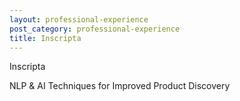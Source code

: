 ```yaml
---
layout: professional-experience
post_category: professional-experience
title: Inscripta
---
```



Inscripta

NLP & AI Techniques for Improved Product Discovery
